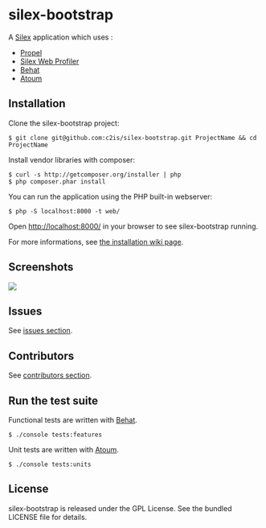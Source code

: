 silex-bootstrap
===============

A [Silex](http://silex.sensiolabs.org/) application which uses :
* [Propel](http://propelorm.org/)
* [Silex Web Profiler](http://fabien.potencier.org/article/66/debugging-silex-applications-just-got-funnier)
* [Behat](http://behat.org/)
* [Atoum](http://www.atoum.org/)

Installation
------------

Clone the silex-bootstrap project:
```shell
$ git clone git@github.com:c2is/silex-bootstrap.git ProjectName && cd ProjectName
```

Install vendor libraries with composer:
```shell
$ curl -s http://getcomposer.org/installer | php
$ php composer.phar install
```

You can run the application using the PHP built-in webserver:
```shell
$ php -S localhost:8000 -t web/
```
Open [http://localhost:8000/](http://localhost:8000/) in your browser to see silex-bootstrap running.

For more informations, see [the installation wiki page](https://github.com/c2is/silex-bootstrap/wiki/Installation).

Screenshots
-----------
![](https://raw.github.com/c2is/silex-bootstrap/master/doc/screenshot_1.png)

Issues
------
See [issues section](https://github.com/c2is/silex-bootstrap/issues).

Contributors
------
See [contributors section](https://github.com/c2is/silex-bootstrap/graphs/contributors).

Run the test suite
------
Functional tests are written with [Behat](http://behat.org/).
```shell
$ ./console tests:features
```
Unit tests are written with [Atoum](http://docs.atoum.org/).
```shell
$ ./console tests:units
```

License
-------

silex-bootstrap is released under the GPL License. See the bundled LICENSE file for details.
